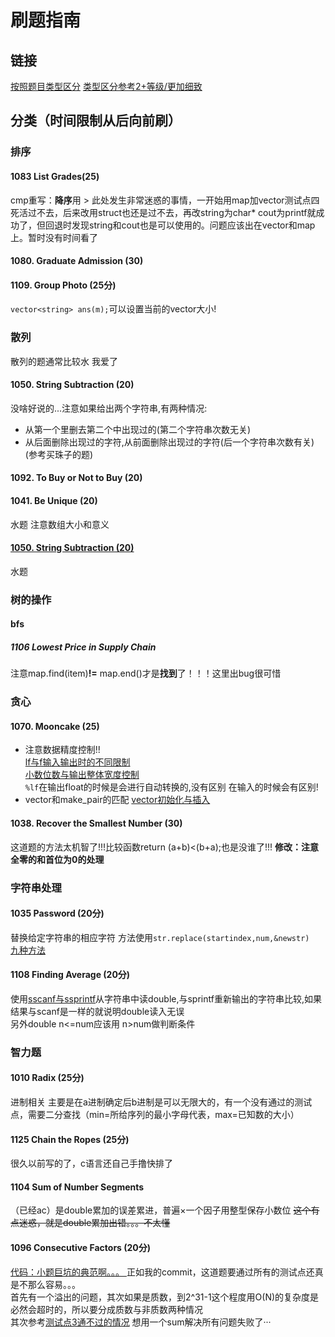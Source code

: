 # 刷题指南
## 链接
[按照题目类型区分](https://blog.csdn.net/qq_29762941/article/details/82953024) 
[类型区分参考2+等级/更加细致](https://blog.csdn.net/Alternative_19/article/details/83067448)
## 分类（时间限制从后向前刷）
### 排序
#### 1083 List Grades(25)
cmp重写：**降序**用 > 
此处发生非常迷惑的事情，一开始用map加vector测试点四死活过不去，后来改用struct也还是过不去，再改string为char* cout为printf就成功了，但回退时发现string和cout也是可以使用的。问题应该出在vector和map上。暂时没有时间看了
#### 1080. Graduate Admission (30)
#### 1109. Group Photo (25分)
 ``vector<string> ans(m);``可以设置当前的vector大小!
### 散列
散列的题通常比较水 我爱了
#### 1050. String Subtraction (20)
没啥好说的...注意如果给出两个字符串,有两种情况:
- 从第一个里删去第二个中出现过的(第二个字符串次数无关)
- 从后面删除出现过的字符,从前面删除出现过的字符(后一个字符串次数有关)(参考买珠子的题)
#### 1092. To Buy or Not to Buy (20)
#### 1041. Be Unique (20)
水题 注意数组大小和意义
#### [1050. String Subtraction (20)](https://github.com/yifang0-0/pat-/blob/master/1050.%20String%20Subtraction%20(20))
水题
### 树的操作
#### bfs
##### 1106 Lowest Price in Supply Chain
注意map.find(item)**!=** map.end()才是**找到**了！！！这里出bug很可惜

### 贪心
#### 1070. Mooncake (25)
- 注意数据精度控制!!  
[lf与f输入输出时的不同限制](https://blog.csdn.net/selooloo/article/details/4957204)  
[小数位数与输出整体宽度控制](https://blog.csdn.net/yss28/article/details/53538063)  
``%lf``在输出float的时候是会进行自动转换的,没有区别 在输入的时候会有区别!
- vector和make_pair的匹配
[vector初始化与插入](https://blog.csdn.net/qq_35962520/article/details/81628852)
#### 1038. Recover the Smallest Number (30)
这道题的方法太机智了!!!比较函数return (a+b)<(b+a);也是没谁了!!! 
**修改：注意全零的和首位为0的处理**
### 字符串处理
#### 1035 Password (20分) 
替换给定字符串的相应字符 方法使用``str.replace(startindex,num,&newstr)``  
[九种方法](https://blog.csdn.net/cai_niaocainiao/article/details/81260902)
#### 1108 Finding Average (20分)
使用[sscanf与ssprintf](https://www.cnblogs.com/lyq105/archive/2009/11/28/1612677.html)从字符串中读double,与sprintf重新输出的字符串比较,如果结果与scanf是一样的就说明double读入无误  
另外double n<=num应该用 n>num做判断条件  

### 智力题
#### 1010 Radix (25分)
进制相关 主要是在a进制确定后b进制是可以无限大的，有一个没有通过的测试点，需要二分查找（min=所给序列的最小字母代表，max=已知数的大小）
#### 1125 Chain the Ropes (25分)
很久以前写的了，c语言还自己手撸快排了
#### 1104 Sum of Number Segments	
（已经ac）是double累加的误差累进，普遍×一个因子用整型保存小数位
~~这个有点迷惑，就是double累加出错。。。不太懂~~
#### 1096 Consecutive Factors (20分)

[代码：小题巨坑的典范啊。。。 ](https://github.com/yifang0-0/pat-/blob/master/1096%20Consecutive%20Factors%20(20%E5%88%86).cpp)
正如我的commit，这道题要通过所有的测试点还真是不那么容易。。。  
首先有一个溢出的问题，其次如果是质数，到2^31-1这个程度用O(N)的复杂度是必然会超时的，所以要分成质数与非质数两种情况  
其次参考[测试点3通不过的情况](https://blog.csdn.net/Strengthennn/article/details/105080768?utm_medium=distribute.pc_relevant.none-task-blog-BlogCommendFromMachineLearnPai2-5.channel_param&depth_1-utm_source=distribute.pc_relevant.none-task-blog-BlogCommendFromMachineLearnPai2-5.channel_param) 想用一个sum解决所有问题失败了···
